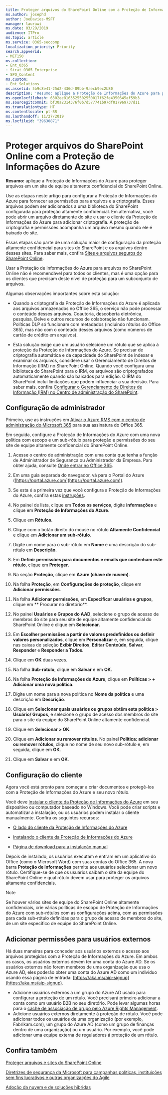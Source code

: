 ```yaml
---
title: Proteger arquivos do SharePoint Online com a Proteção de Informações do Azure
ms.author: josephd
author: JoeDavies-MSFT
manager: laurawi
ms.date: 03/29/2019
audience: ITPro
ms.topic: article
ms.service: O365-seccomp
localization_priority: Priority
search.appverid:
- MET150
ms.collection:
- Ent_O365
- Strat_O365_Enterprise
- SPO_Content
ms.custom:
- Ent_Solutions
ms.assetid: 5b9c8e41-25d2-436d-89bb-9aecb9ec2b80
description: 'Resumo: aplique a Proteção de Informações do Azure para proteger arquivos em um site de equipe altamente confidencial do SharePoint Online.'
ms.openlocfilehash: 6302ee8163525502550017f62fe4350645af59b3
ms.sourcegitcommit: bf30a2314376f0b7d577741b97df017969737d11
ms.translationtype: HT
ms.contentlocale: pt-BR
ms.lasthandoff: 11/27/2019
ms.locfileid: "39630871"
---
```

# <a name="protect-sharepoint-online-files-with-azure-information-protection"></a>Proteger arquivos do SharePoint Online com a Proteção de Informações do Azure

 **Resumo:** aplique a Proteção de Informações do Azure para proteger arquivos em um site de equipe altamente confidencial do SharePoint Online.
  
Use as etapas neste artigo para configurar a Proteção de Informações do Azure para fornecer as permissões para arquivos e a criptografia. Esses arquivos podem ser adicionados a uma biblioteca do SharePoint configurada para proteção altamente confidencial. Em alternativa, você pode abrir um arquivo diretamente do site e usar o cliente da Proteção de Informações do Azure para adicionar criptografia. A proteção de criptografia e permissões acompanha um arquivo mesmo quando ele é baixado do site. 

Essas etapas são parte de uma solução maior de configuração da proteção altamente confidencial para sites do SharePoint e os arquivos dentro desses sites. Para saber mais, confira [Sites e arquivos seguros do SharePoint Online](https://docs.microsoft.com/microsoft-365/compliance/deploy-sharepoint-online-sites-for-three-tiers-of-protection). 

Usar a Proteção de Informações do Azure para arquivos no SharePoint Online não é recomendável para todos os clientes, mas é uma opção para os clientes que precisam deste nível de proteção para um subconjunto de arquivos.

Algumas observações importantes sobre esta solução:
- Quando a criptografia da Proteção de Informações do Azure é aplicada aos arquivos armazenados no Office 365, o serviço não pode processar o conteúdo desses arquivos. Coautoria, descoberta eletrônica, pesquisa, Delve e outros recursos de colaboração não funcionam. Políticas DLP só funcionam com metadados (incluindo rótulos do Office 365), mas não com o conteúdo desses arquivos (como números de cartão de crédito em arquivos).

- Esta solução exige que um usuário selecione um rótulo que se aplica à proteção da Proteção de Informações do Azure. Se precisar de criptografia automática e da capacidade do SharePoint de indexar e examinar os arquivos, considere usar o Gerenciamento de Direitos de Informação (IRM) no SharePoint Online. Quando você configura uma biblioteca do SharePoint para o IRM, os arquivos são criptografados automaticamente quando são baixados para edição. O IRM do SharePoint inclui limitações que podem influenciar a sua decisão. Para saber mais, confira [Configurar o Gerenciamento de Direitos de Informação (IRM) no Centro de administração do SharePoint](https://support.office.com/article/Set-up-Information-Rights-Management-IRM-in-SharePoint-admin-center-239CE6EB-4E81-42DB-BF86-A01362FED65C).

## <a name="admin-setup"></a>Configuração de administrador
Primeiro, use as instruções em [Ativar o Azure RMS com o centro de administração do Microsoft 365](https://docs.microsoft.com/information-protection/deploy-use/activate-office365) para sua assinatura do Office 365.
  
Em seguida, configure a Proteção de Informações do Azure com uma nova política com escopo e um sub-rótulo para proteção e permissões do seu site de equipe altamente confidencial do SharePoint Online.
  
1. Acesse o centro de administração com uma conta que tenha a função de Administrador de Segurança ou Administrador da Empresa. Para obter ajuda, consulte [Onde entrar no Office 365](https://support.office.com/Article/Where-to-sign-in-to-Office-365-e9eb7d51-5430-4929-91ab-6157c5a050b4).
    
2. Em uma guia separada do navegador, vá para o Portal do Azure ([https://portal.azure.com](https://portal.azure.com)).
    
3. Se esta é a primeira vez que você configura a Proteção de Informações do Azure, confira estas [instruções](https://docs.microsoft.com/information-protection/deploy-use/configure-policy#to-access-the-azure-information-protection-blade-for-the-first-time).

4. No painel de lista, clique em **Todos os serviços**, digite **informações** e clique em **Proteção de Informações do Azure**.

5. Clique em **Rótulos**.
    
6. Clique com o botão direito do mouse no rótulo **Altamente Confidencial** e clique em **Adicionar um sub-rótulo**.
    
7. Digite um nome para o sub-rótulo em **Nome** e uma descrição do sub-rótulo em **Descrição**.
    
8. Em **Definir permissões para documentos e emails que contenham este rótulo**, clique em **Proteger**.
    
9. Na seção **Proteção**, clique em **Azure (chave de nuvem)**.
    
10. Na folha **Proteção**, em **Configurações de proteção**, clique em **Adicionar permissões**.
    
11. Na folha **Adicionar permissões**, em **Especificar usuários e grupos**, clique em ** Procurar no diretório**.
    
12. No painel **Usuários e Grupos do AAD**, selecione o grupo de acesso de membros do site para seu site de equipe altamente confidencial do SharePoint Online e clique em **Selecionar**.
    
13. Em **Escolher permissões a partir de valores predefinidos ou definir valores personalizados**, clique em **Personalizar** e, em seguida, clique nas caixas de seleção **Exibir Direitos**, **Editar Conteúdo**, **Salvar**, **Responder** e **Responder a Todos**.
    
14. Clique em **OK** duas vezes.
    
15. Na folha **Sub-rótulo**, clique em **Salvar** e em **OK**.

16. Na folha **Proteção de Informações do Azure**, clique em **Políticas > + Adicionar uma nova política**.
    
17. Digite um nome para a nova política no **Nome da política** e uma descrição em **Descrição**.
    
18. Clique em **Selecionar quais usuários ou grupos obtêm esta política > Usuário/ Grupos**, e selecione o grupo de acesso dos membros do site para o site da equipe do SharePoint Online altamente confidencial.
    
19. Clique em **Selecionar > OK**.

20. Clique em **Adicionar ou remover rótulos**. No painel **Política: adicionar ou remover rótulos**, clique no nome de seu novo sub-rótulo e, em seguida, clique em **OK**.   

21. Clique em **Salvar** e em **OK**.
 
## <a name="client-setup"></a>Configuração do cliente
Agora você está pronto para começar a criar documentos e protegê-los com a Proteção de Informações do Azure e seu novo rótulo.
  
Você deve [Instalar o cliente da Proteção de Informações do Azure](https://docs.microsoft.com/information-protection/rms-client/install-client-app) em seu dispositivo ou computador baseado no Windows. Você pode criar scripts e automatizar a instalação, ou os usuários podem instalar o cliente manualmente. Confira os seguintes recursos:
  
- [O lado do cliente da Proteção de Informações do Azure](https://docs.microsoft.com/information-protection/rms-client/use-client)
    
- [Instalando o cliente da Proteção de Informações do Azure](https://docs.microsoft.com/information-protection/rms-client/client-admin-guide)
    
- [Página de download para a instalação manual](https://www.microsoft.com/download/details.aspx?id=53018)
    
Depois de instalado, os usuários executam e entram em um aplicativo do Office (como o Microsoft Word) com suas contas do Office 365. A nova barra **Proteção de Informações** permite aos usuários selecionar um novo rótulo. Certifique-se de que os usuários saibam o site da equipe do SharePoint Online e qual rótulo devem usar para proteger os arquivos altamente confidenciais.
  
> [!NOTE]
> Se houver vários sites de equipe do SharePoint Online altamente confidenciais, crie várias políticas de escopo de Proteção de Informações do Azure com sub-rótulos com as configurações acima, com as permissões para cada sub-rótulo definidas para o grupo de acesso de membros do site, de um site específico de equipe do SharePoint Online. 
  
## <a name="adding-permissions-for-external-users"></a>Adicionar permissões para usuários externos
Há duas maneiras para conceder aos usuários externos o acesso aos arquivos protegidos com a Proteção de Informações do Azure. Em ambos os casos, os usuários externos devem ter uma conta do Azure AD. Se os usuários externos não forem membros de uma organização que usa o Azure AD, eles poderão obter uma conta do Azure AD como um indivíduo usando essa página de entrada: [https://aka.ms/aip-signup](https://aka.ms/aip-signup).

 - Adicione usuários externos a um grupo do Azure AD usado para configurar a proteção de um rótulo. Você precisará primeiro adicionar a conta como um usuário B2B no seu diretório. Pode levar algumas horas para o [cache de associação de grupo pelo Azure Rights Management](https://docs.microsoft.com/azure/information-protection/plan-design/prepare#group-membership-caching-by-azure-information-protection).  
 - Adicione usuários externos diretamente à proteção de rótulo. Você pode adicionar todos os usuários de uma organização (por exemplo, Fabrikam.com), um grupo do Azure AD (como um grupo de finanças dentro de uma organização) ou um usuário. Por exemplo, você pode adicionar uma equipe externa de reguladores á proteção de um rótulo.

## <a name="see-also"></a>Confira também

[Proteger arquivos e sites do SharePoint Online](https://docs.microsoft.com/microsoft-365/compliance/deploy-sharepoint-online-sites-for-three-tiers-of-protection)
  
[Diretrizes de segurança da Microsoft para campanhas políticas, instituições sem fins lucrativos e outras organizações do Agile](/security/office-365-security/microsoft-security-guidance-for-political-campaigns-nonprofits-and-other-agile-o.md)
  
[Adoção da nuvem e de soluções híbridas](https://docs.microsoft.com/office365/enterprise/cloud-adoption-and-hybrid-solutions)
